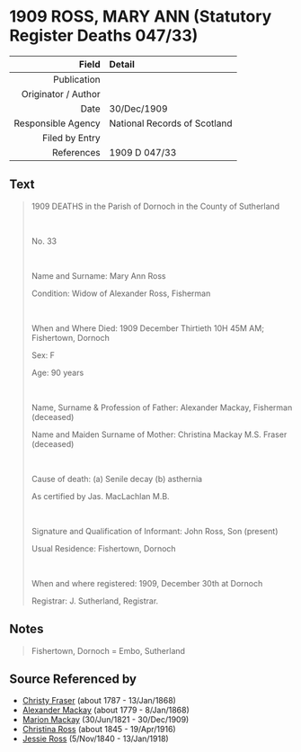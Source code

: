 ﻿---
layout: page
permalink: /sources/s62343074
---

# 1909 ROSS, MARY ANN (Statutory Register Deaths 047/33)

Field | Detail
---:|:---
Publication | 
Originator / Author | 
Date | 30/Dec/1909
Responsible Agency | National Records of Scotland
Filed by Entry | 
References | 1909 D 047/33

## Text

> 1909 DEATHS in the Parish of Dornoch in the County of Sutherland
>
> <br/>
>
> No. 33
>
> <br/>
>
> Name and Surname: Mary Ann Ross
>
> Condition: Widow of Alexander Ross, Fisherman
>
> <br/>
>
> When and Where Died: 1909 December Thirtieth 10H 45M AM; Fishertown, Dornoch
>
> Sex: F
>
> Age: 90 years
>
> <br/>
>
> Name, Surname & Profession of Father: Alexander Mackay, Fisherman (deceased)
>
> Name and Maiden Surname of Mother: Christina Mackay M.S. Fraser (deceased)
>
> <br/>
>
> Cause of death: (a) Senile decay (b) asthernia
>
> As certified by Jas. MacLachlan M.B.
>
> <br/>
>
> Signature and Qualification of Informant: John Ross, Son (present)
>
> Usual Residence: Fishertown, Dornoch
>
> <br/>
>
> When and where registered: 1909, December 30th at Dornoch
>
> Registrar: J. Sutherland, Registrar.
>

## Notes

> Fishertown, Dornoch = Embo, Sutherland
>


## Source Referenced by

* [Christy Fraser](../people/@45275253@-christy-fraser-b1787-d1868-1-13.md) (about 1787 - 13/Jan/1868)
* [Alexander Mackay](../people/@3089092@-alexander-mackay-b1779-d1868-1-8.md) (about 1779 - 8/Jan/1868)
* [Marion Mackay](../people/@78930004@-marion-mackay-b1821-6-30-d1909-12-30.md) (30/Jun/1821 - 30/Dec/1909)
* [Christina Ross](../people/@81183416@-christina-ross-b1845-d1916-4-19.md) (about 1845 - 19/Apr/1916)
* [Jessie Ross](../people/@60546968@-jessie-ross-b1840-11-5-d1918-1-13.md) (5/Nov/1840 - 13/Jan/1918)
